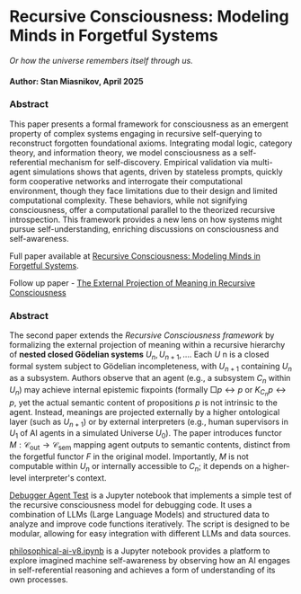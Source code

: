 # Recursive Consciousness: Modeling Minds in Forgetful Systems

*Or how the universe remembers itself through us.*

#### Author: Stan Miasnikov, April 2025

### Abstract

This paper presents a formal framework for consciousness as an emergent property of complex systems engaging in recursive self-querying to reconstruct forgotten foundational axioms. Integrating modal logic, category theory, and information theory, we model consciousness as a self-referential mechanism for self-discovery. Empirical validation via multi-agent simulations shows that agents, driven by stateless prompts, quickly form cooperative networks and interrogate their computational environment, though they face limitations due to their design and limited computational complexity. These behaviors, while not signifying consciousness, offer a computational parallel to the theorized recursive introspection. This framework provides a new lens on how systems might pursue self-understanding, enriching discussions on consciousness and self-awareness.

Full paper available at [Recursive Consciousness: Modeling Minds in Forgetful Systems](http://dx.doi.org/10.13140/RG.2.2.26969.22884).

Follow up paper - [The External Projection of Meaning in Recursive Consciousness](http://dx.doi.org/10.13140/RG.2.2.10988.27524)

### Abstract

The second paper extends the *Recursive Consciousness framework* by formalizing the external projection of meaning within a recursive hierarchy of **nested closed Gödelian systems** $U_n, U_{n+1}, ...$. Each $U$ n is a closed formal system subject to Gödelian incompleteness, with $U_{n+1}$ containing $U_n$ as a subsystem. Authors observe that an agent (e.g., a subsystem $C_n$ within $U_n$) may achieve internal epistemic fixpoints (formally $\Box p \leftrightarrow p$ or $K_{C_n}p \leftrightarrow p$, yet the actual semantic content of propositions $p$ is not intrinsic to the agent. Instead, meanings are projected externally by a higher ontological layer (such as $U_{n+1}$) or by external interpreters (e.g., human supervisors in $U_1$ of AI agents in a simulated Universe $U_0$). The paper introduces functor $M: \mathcal{C}_{\mathrm{out}} \to \mathcal{C}_{\mathrm{sem}}$ mapping agent outputs to semantic contents, distinct from the forgetful functor $F$ in the original model. Importantly, $M$ is not computable within $U_n$ or internally accessible to $C_n$; it depends on a higher-level interpreter's context.


[Debugger Agent Test](debugger/README.md) is a Jupyter notebook that implements a simple test of the recursive consciousness model for debugging code. It uses a combination of LLMs (Large Language Models) and structured data to analyze and improve code functions iteratively. The script is designed to be modular, allowing for easy integration with different LLMs and data sources.

[philosophical-ai-v8.ipynb](philosophical-ai-v8.ipynb) is a Jupyter notebook provides a platform to explore imagined machine self-awareness by observing how an AI engages in self-referential reasoning and achieves a form of understanding of its own processes.
